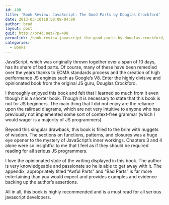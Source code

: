```yaml
---
id: 498
title: 'Book Review: JavaScript: The Good Parts by Douglas Crockford'
date: 2013-03-10T18:50:08-04:00
author: brad
layout: post
guid: http://br4d.net/?p=498
permalink: /book-review-javascript-the-good-parts-by-douglas-crockford/
categories:
  - Books
---
```

JavaScript, which was originally thrown together over a span of 10 days, has its share of bad parts. Of course, many of these have been remedied over the years thanks to ECMA standards process and the creation of high performance JS engines such as Google’s V8. Enter the highly divisive and opinionated book from the original JS guru, Douglas Crockford.

I thoroughly enjoyed this book and felt that I learned so much from it even though it is a shorter book. Though it is necessary to state that this book is not for JS beginners. The main thing that I did not enjoy are the reliance upon the railroad diagrams, which are not very intuitive to anyone who has previously not implemented some sort of context-free grammar (which I would wager is a majority of JS programmers).

Beyond this singular drawback, this book is filled to the brim with nuggets of wisdom. The sections on functions, patterns, and closures was a huge eye opener to the mystery of JavaScript’s inner workings. Chapters 3 and 4 alone were so insightful to me that I feel as if they should be required reading for all serious JS programmers.

I love the opinionated style of the writing displayed in this book. The author is very knowledgeable and passionate so he is able to get away with it. The appendix, appropriately titled “Awful Parts” and “Bad Parts” is far more entertaining than you would expect and provides examples and evidence backing up the author’s assertions.

All in all, this book is highly recommended and is a must read for all serious javascript developers.
